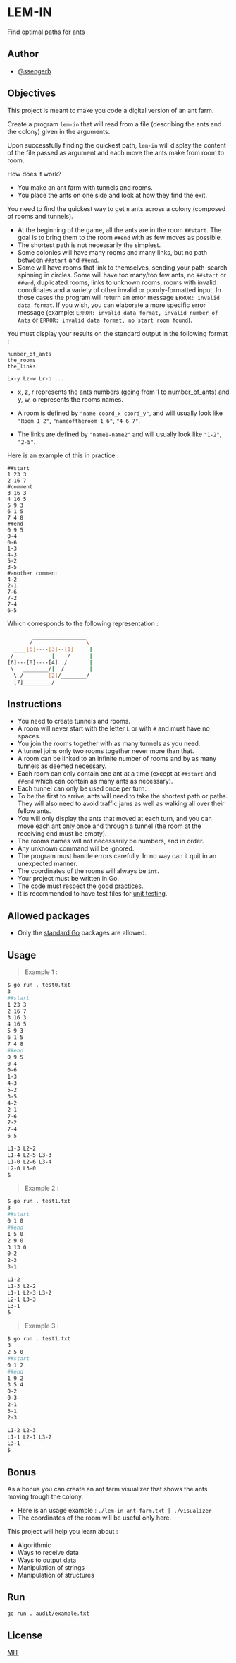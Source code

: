 # LEM-IN

Find optimal paths for ants

## Author

* [@ssengerb](https://01.alem.school/git/ssengerb)

## Objectives

This project is meant to make you code a digital version of an ant farm.

Create a program `lem-in` that will read from a file (describing the ants and the colony) given in the arguments.

Upon successfully finding the quickest path, `lem-in` will display the content of the file passed as argument and each move the ants make from room to room.

How does it work?
- You make an ant farm with tunnels and rooms.
- You place the ants on one side and look at how they find the exit.

You need to find the quickest way to get `n` ants across a colony (composed of rooms and tunnels).
- At the beginning of the game, all the ants are in the room `##start`. The goal is to bring them to the room `##end` with as few moves as possible.
- The shortest path is not necessarily the simplest.
- Some colonies will have many rooms and many links, but no path between `##start` and `##end`.
- Some will have rooms that link to themselves, sending your path-search spinning in circles. Some will have too many/too few ants, no `##start` or `##end`, duplicated rooms, links to unknown rooms, rooms with invalid coordinates and a variety of other invalid or poorly-formatted input. In those cases the program will return an error message `ERROR: invalid data format`. If you wish, you can elaborate a more specific error message (example: `ERROR: invalid data format, invalid number of Ants` or `ERROR: invalid data format, no start room found`).

You must display your results on the standard output in the following format :

```
number_of_ants
the_rooms
the_links

Lx-y Lz-w Lr-o ...
```

- x, z, r represents the ants numbers (going from 1 to number_of_ants) and y, w, o represents the rooms names.

- A room is defined by `"name coord_x coord_y"`, and will usually look like `"Room 1 2"`, `"nameoftheroom 1 6"`, `"4 6 7"`.

- The links are defined by `"name1-name2"` and will usually look like `"1-2"`, `"2-5"`.

Here is an example of this in practice :

```
##start
1 23 3
2 16 7
#comment
3 16 3
4 16 5
5 9 3
6 1 5
7 4 8
##end
0 9 5
0-4
0-6
1-3
4-3
5-2
3-5
#another comment
4-2
2-1
7-6
7-2
7-4
6-5
```

Which corresponds to the following representation :

```bash
        _________________
       /                 \
  ____[5]----[3]--[1]     |
 /            |    /      |
[6]---[0]----[4]  /       |
 \   ________/|  /        |
  \ /        [2]/________/
  [7]_________/
```

## Instructions

- You need to create tunnels and rooms.
- A room will never start with the letter `L` or with `#` and must have no spaces.
- You join the rooms together with as many tunnels as you need.
- A tunnel joins only two rooms together never more than that.
- A room can be linked to an infinite number of rooms and by as many tunnels as deemed necessary.
- Each room can only contain one ant at a time (except at `##start` and `##end` which can contain as many ants as necessary).
- Each tunnel can only be used once per turn.
- To be the first to arrive, ants will need to take the shortest path or paths. They will also need to avoid traffic jams as well as walking all over their fellow ants.
- You will only display the ants that moved at each turn, and you can move each ant only once and through a tunnel (the room at the receiving end must be empty).
- The rooms names will not necessarily be numbers, and in order.
- Any unknown command will be ignored.
- The program must handle errors carefully. In no way can it quit in an unexpected manner.
- The coordinates of the rooms will always be `int`.
- Your project must be written in Go.
- The code must respect the [good practices](https://01.alem.school/git/root/public/src/branch/master/subjects/good-practices/README.md).
- It is recommended to have test files for [unit testing](https://go.dev/doc/tutorial/add-a-test).

## Allowed packages

- Only the [standard Go](https://pkg.go.dev/std) packages are allowed.

## Usage

>Example 1 :

```bash
$ go run . test0.txt
3
##start
1 23 3
2 16 7
3 16 3
4 16 5
5 9 3
6 1 5
7 4 8
##end
0 9 5
0-4
0-6
1-3
4-3
5-2
3-5
4-2
2-1
7-6
7-2
7-4
6-5

L1-3 L2-2
L1-4 L2-5 L3-3
L1-0 L2-6 L3-4
L2-0 L3-0
$
```

>Example 2 :

```bash
$ go run . test1.txt
3
##start
0 1 0
##end
1 5 0
2 9 0
3 13 0
0-2
2-3
3-1

L1-2
L1-3 L2-2
L1-1 L2-3 L3-2
L2-1 L3-3
L3-1
$
```

>Example 3 :

```bash
$ go run . test1.txt
3
2 5 0
##start
0 1 2
##end
1 9 2
3 5 4
0-2
0-3
2-1
3-1
2-3

L1-2 L2-3
L1-1 L2-1 L3-2
L3-1
$
```

## Bonus

As a bonus you can create an ant farm visualizer that shows the ants moving trough the colony.

- Here is an usage example : `./lem-in ant-farm.txt | ./visualizer`
- The coordinates of the room will be useful only here.

This project will help you learn about :

- Algorithmic
- Ways to receive data
- Ways to output data
- Manipulation of strings
- Manipulation of structures

## Run

```bash
go run . audit/example.txt
```

## License

[MIT](https://choosealicense.com/licenses/mit/)